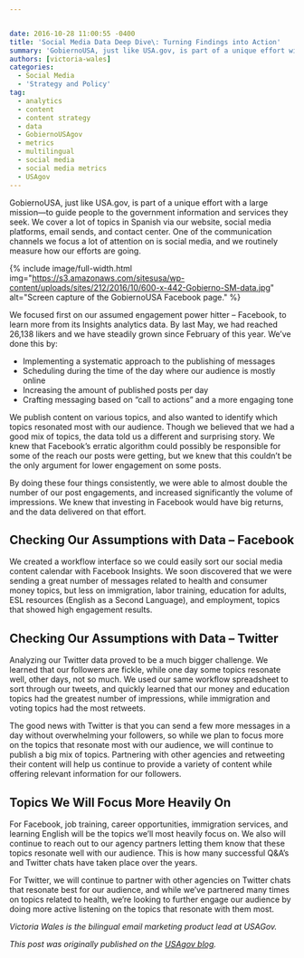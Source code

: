 ```yaml
---


date: 2016-10-28 11:00:55 -0400
title: 'Social Media Data Deep Dive\: Turning Findings into Action'
summary: 'GobiernoUSA, just like USA.gov, is part of a unique effort with a large mission&mdash;to guide people to the government information and services they seek. We cover a lot of topics in Spanish via our website, social media platforms, email sends, and contact center. One of the communication channels we focus a lot of attention on'
authors: [victoria-wales]
categories:
  - Social Media
  - 'Strategy and Policy'
tag:
  - analytics
  - content
  - content strategy
  - data
  - GobiernoUSAgov
  - metrics
  - multilingual
  - social media
  - social media metrics
  - USAgov
---
```


GobiernoUSA, just like USA.gov, is part of a unique effort with a large mission—to guide people to the government information and services they seek. We cover a lot of topics in Spanish via our website, social media platforms, email sends, and contact center. One of the communication channels we focus a lot of attention on is social media, and we routinely measure how our efforts are going.


{% include image/full-width.html img="https://s3.amazonaws.com/sitesusa/wp-content/uploads/sites/212/2016/10/600-x-442-Gobierno-SM-data.jpg" alt="Screen capture of the GobiernoUSA Facebook page." %}

We focused first on our assumed engagement power hitter &#8211; Facebook, to learn more from its Insights analytics data. By last May, we had reached 26,138 likers and we have steadily grown since February of this year. We&#8217;ve done this by:

  * Implementing a systematic approach to the publishing of messages
  * Scheduling during the time of the day where our audience is mostly online
  * Increasing the amount of published posts per day
  * Crafting messaging based on &#8220;call to actions&#8221; and a more engaging tone

We publish content on various topics, and also wanted to identify which topics resonated most with our audience. Though we believed that we had a good mix of topics, the data told us a different and surprising story. We knew that Facebook&#8217;s erratic algorithm could possibly be responsible for some of the reach our posts were getting, but we knew that this couldn&#8217;t be the only argument for lower engagement on some posts.

By doing these four things consistently, we were able to almost double the number of our post engagements, and increased significantly the volume of impressions. We knew that investing in Facebook would have big returns, and the data delivered on that effort.

## Checking Our Assumptions with Data &#8211; Facebook

We created a workflow interface so we could easily sort our social media content calendar with Facebook Insights. We soon discovered that we were sending a great number of messages related to health and consumer money topics, but less on immigration, labor training, education for adults, ESL resources (English as a Second Language), and employment, topics that showed high engagement results.

## Checking Our Assumptions with Data &#8211; Twitter

Analyzing our Twitter data proved to be a much bigger challenge. We learned that our followers are fickle, while one day some topics resonate well, other days, not so much. We used our same workflow spreadsheet to sort through our tweets, and quickly learned that our money and education topics had the greatest number of impressions, while immigration and voting topics had the most retweets.

The good news with Twitter is that you can send a few more messages in a day without overwhelming your followers, so while we plan to focus more on the topics that resonate most with our audience, we will continue to publish a big mix of topics. Partnering with other agencies and retweeting their content will help us continue to provide a variety of content while offering relevant information for our followers.

## Topics We Will Focus More Heavily On

For Facebook, job training, career opportunities, immigration services, and learning English will be the topics we&#8217;ll most heavily focus on. We also will continue to reach out to our agency partners letting them know that these topics resonate well with our audience. This is how many successful Q&A&#8217;s and Twitter chats have taken place over the years.

For Twitter, we will continue to partner with other agencies on Twitter chats that resonate best for our audience, and while we&#8217;ve partnered many times on topics related to health, we&#8217;re looking to further engage our audience by doing more active listening on the topics that resonate with them most.

_Victoria Wales is the bilingual email marketing product lead at USAGov._

_This post was originally published on the [USAgov blog](https://blog.usa.gov/)._
